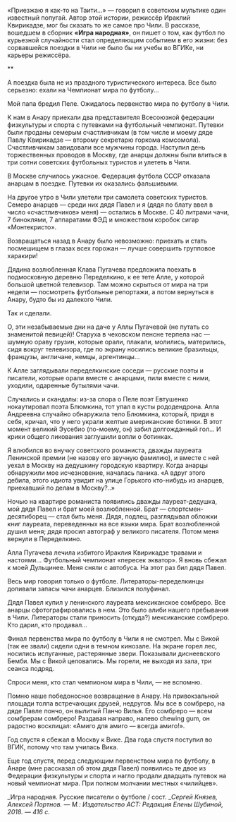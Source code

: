 «Приезжаю я как-то на Таити...» — говорил в советском мультике один известный попугай. Автор этой истории, режиссёр Ираклий Квирикадзе, мог бы сказать то же самое про Чили. В рассказе, вошедшем в сборник ****«****Игра народная****»****, он пишет о том, как футбол по курьезной случайности стал определяющим событием в его жизни: без сорвавшейся поездки в Чили не было бы ни учебы во ВГИКе, ни карьеры режиссёра.   


**

А поездка была не из праздного туристического интереса. Все было серьезно: ехали на Чемпионат мира по футболу... 

Мой папа бредил Пеле. Ожидалось первенство мира по футболу в Чили.  


К нам в Анару приехали два представителя Всесоюзной федерации физкультуры и спорта с путевками на футбольный чемпионат. Путевки были проданы семерым счастливчикам (в том числе и моему дяде Павлу Квирикадзе — второму секретарю горкома комсомола). Счастливчикам завидовали все мужчины города. Наступил день торжественных проводов в Москву, где анарцы должны были влиться в три сотни советских футбольных туристов и улететь в Чили.

В Москве случилось ужасное. Федерация футбола СССР отказала анарцам в поездке. Путевки их оказались фальшивыми.

На другое утро в Чили улетели три самолета советских туристов. Семеро анарцев — среди них дядя Павел и я (дядя по блату ввел в число «счастливчиков» меня) — остались в Москве. С 40 литрами чачи, 7 биноклями, 7 аппаратами ФЭД и множеством коробок сигар «Монтекристо».

Возвращаться назад в Анару было невозможно: приехать и стать посмешищем в глазах всех горожан — лучше совершить групповое харакири!

Дядина возлюбленная Клава Пугачева предложила поехать в подмосковную деревню Переделкино, к ее тете Алле, у которой большой цветной телевизор. Там можно скрыться от мира на три недели — посмотреть футбольные репортажи, а потом вернуться в Анару, будто бы из далекого Чили.

Так и сделали.

О, эти незабываемые дни на даче у Аллы Пугачевой (не путать со знаменитой певицей)! Старуха в чеховском пенсне терпела нас — шумную ораву грузин, которые орали, плакали, молились, матерились, сидя вокруг телевизора, где по экрану носились великие бразильцы, французы, англичане, немцы, аргентинцы...

К Алле заглядывали переделкинские соседи — русские поэты и писатели, которые орали вместе с анарцами, пили вместе с ними, уходили, одаренные бутылями чачи.

Случались и скандалы: из-за спора о Пеле поэт Евтушенко нокаутировал поэта Блюмкина, тот упал в кусты рододендрона. Алла Андреевна случайно обнаружила тело Блюмкина, который, придя в себя, кричал, что у него украли желтые американские ботинки. В этот момент великий Эусебио (по-моему, он) забил долгожданный гол... И крики общего ликования заглушили вопли о ботинках.

Я влюбился во внучку советского романиста, дважды лауреата Ленинской премии (не назову его звучную фамилию), и вместе с ней уехал в Москву на дедушкину городскую квартиру. Когда анарцы обнаружили мое исчезновение, началась паника. «А вдруг этого дебила, этого идиота увидит на улице Горького кто-нибудь из анарцев, приехавший по делам в Москву?..»

Ночью на квартире романиста появились дважды лауреат-дедушка, мой дядя Павел и брат моей возлюбленной. Брат — спортсмен-десятиборец — стал бить меня. Дядя, подлец, разглядывал обложки книг лауреата, переведенных на все языки мира. Брат возлюбленной душил меня; дядя просил автограф у великого писателя. Потом меня вернули в Переделкино.

Алла Пугачева лечила избитого Ираклия Квирикадзе травами и настоями... Футбольный чемпионат «пересек экватор». Я вновь сбежал к моей Дульцинее. Меня сняли с автобуса. На этот раз бил дядя Павел.

Весь мир говорил только о футболе. Литераторы-переделкинцы допивали запасы чачи анарцев. Близился полуфинал.

Дядя Павел купил у ленинского лауреата мексиканское сомбреро. Все анарцы сфотографировались в нем. Это было алиби нашего пребывания в Чили. Литераторы стали приносить (откуда?) мексиканские сомбреро. Кто дарил, кто продавал...

Финал первенства мира по футболу в Чили я не смотрел. Мы с Викой (так ее звали) сидели одни в темном кинозале. На экране горел лес, носились испуганные, растерянные звери. Показывали диснеевского Бемби. Мы с Викой целовались. Мы горели, не выходя из зала, три сеанса подряд.

Спроси меня, кто стал чемпионом мира в Чили, — не вспомню.

Помню наше победоносное возвращение в Анару. На привокзальной площади толпа встречающих друзей, недругов. Мы все в сомбреро, на дяде Павле пончо, он вылитый Панчо Вилья. Его сомбреро — всем сомбрерам сомбреро! Раздавая направо, налево chewing gum, он радостно восклицал: «Амиго для амиго — всегда амиго!».

Год спустя я сбежал в Москву к Вике. Два года спустя поступил во ВГИК, потому что там училась Вика.

Еще год спустя, перед следующим первенством мира по футболу, в Анаре (мне рассказал об этом дядя Павел) появились те двое из Федерации физкультуры и спорта и нагло продали двадцать путевок на новый чемпионат мира. При полном молчании местных «чилийцев».

_Игра народная. Русские писатели о футболе / сост. __Сергей Князев, Алексей Портнов. — М.: Издательство АСТ: Редакция Елены Шубиной, 2018. — 416 с._
